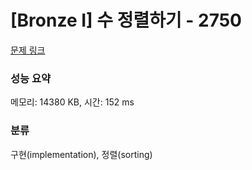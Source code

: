 # [Bronze I] 수 정렬하기 - 2750 

[문제 링크](https://www.acmicpc.net/problem/2750) 

### 성능 요약

메모리: 14380 KB, 시간: 152 ms

### 분류

구현(implementation), 정렬(sorting)

